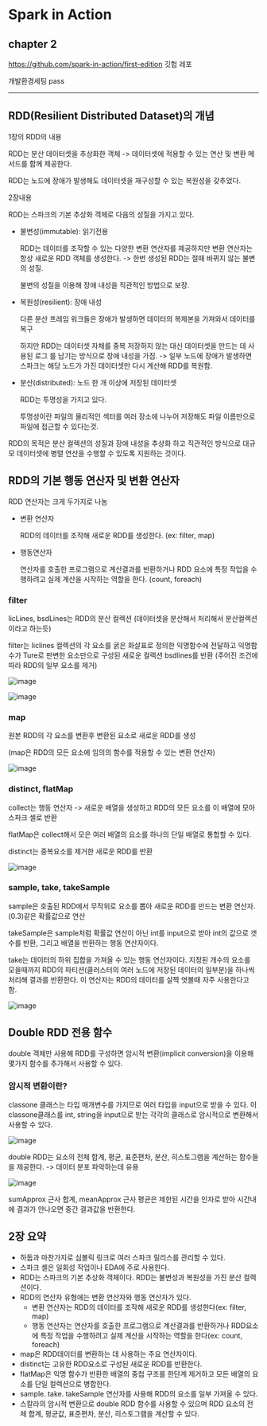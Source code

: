 # Spark in Action
## chapter 2

https://github.com/spark-in-action/first-edition  깃헙 레포

개발환경세팅 pass

-----------------

## RDD(Resilient Distributed Dataset)의 개념

1장의 RDD의 내용

RDD는 분산 데이터셋을 추상화한 객체 -> 데이터셋에 적용할 수 있는 연산 및 변환 메서드를 함께 제공한다. 

RDD는 노드에 장애가 발생해도 데이터셋을 재구성할 수 있는 복원성을 갖추었다. 


2장내용

RDD는 스파크의 기본 추상화 객체로 다음의 성질을 가지고 있다.

- 불변성(immutable): 읽기전용

    RDD는 데이터를 조작할 수 있는 다양한 변환 연산자를 제공하지만 변환 연산자는 항상 새로운 RDD 객체를 생성한다. -> 한번 생성된 RDD는 절때 바뀌지 않는 불변의 성질.

    불변의 성질을 이용해 장애 내성을 직관적인 방법으로 보장. 

- 복원성(resilient): 장애 내성

    다른 분산 프레임 워크들은 장애가 발생하면 데이터의 복제본을 가져와서 데이터를 복구

    하지만 RDD는 데이터셋 자체를 중복 저장하지 않는 대신 데이터셋을 만드는 데 사용된 로그 를 남기는 방식으로 장애 내성을 가짐. -> 일부 노드에 장애가 발생하면 스파크는 해당 노드가 가진 데이터셋만 다시 계산해 RDD를 복원함.

- 분산(distributed): 노드 한 개 이상에 저장된 데이터셋

    RDD는 투명성을 가지고 있다. 

    투명성이란 파일의 물리적인 섹터를 여러 장소에 나누어 저장해도 파일 이름만으로 파일에 접근할 수 있다는것. 

RDD의 목적은 분산 컬렉션의 성질과 장애 내성을 추상화 하고 직관적인 방식으로 대규모 데이터셋에 병렬 연산을 수행할 수 있도록 지원하는 것이다. 


## RDD의 기본 행동 연산자 및 변환 연산자

RDD 연산자는 크게 두가지로 나눔

- 변환 연산자 
    
    RDD의 데이터를 조작해 새로운 RDD를 생성한다. (ex: filter, map)

- 행동연산자 

    연산자를 호출한 프로그램으로 계산결과를 반환하거나 RDD 요소에 특정 작업을 수행하려고 실제 계산을 시작하는 역할을 한다. (count, foreach)

### **filter**

licLines, bsdLines는 RDD의 분산 컬렉션 (데이터셋을 분산해서 처리해서 분산컬렉션이라고 하는듯)

filter는 liclines 컬렉션의 각 요소를 굵은 화살표로 정의한 익명함수에 전달하고 익명함수가 Ture로 판변한 요소만으로 구성된 새로운 컬렉션 bsdlines를 반환
(주어진 조건에 따라 RDD의 일부 요소를 제거)

![image](https://user-images.githubusercontent.com/60643542/134660859-a7394267-c988-4e1c-abb0-c3b6a39c353c.png)

![image](https://user-images.githubusercontent.com/60643542/134660948-fa84d1bc-f72c-45b1-8eab-a7ad5b6382de.png)


### **map**

원본 RDD의 각 요소를 변환후 변환된 요소로 새로운 RDD를 생성

(map은 RDD의 모든 요소에 임의의 함수를 적용할 수 있는 변환 연산자)


![image](https://user-images.githubusercontent.com/60643542/134662148-9024c835-8c5e-4027-91d4-02563f7f6e20.png)


### **distinct, flatMap**

collect는 행동 연산자 -> 새로운 배열을 생성하고 RDD의 모든 요소를 이 배열에 모아 스파크 셸로 반환

flatMap은 collect해서 모은 여러 배열의 요소를 하나의 단일 배열로 통합할 수 있다. 

distinct는 중복요소를 제거한 새로운 RDD를 반환

![image](https://user-images.githubusercontent.com/60643542/134666682-96be2233-c917-4f14-80c9-fea75ac59145.png)

### **sample, take, takeSample**

sample은 호출된 RDD에서 무작위로 요소를 뽑아 새로운 RDD를 만드는 변환 연산자.(0.3)같은 확률값으로 연산

takeSample은 sample처럼 확률값 연산이 아닌 int를 input으로 받아 int의 값으로 갯수를 반환, 그리고 배열을 반환하는 행동 연산자이다. 

take는 데이터의 하위 집합을 가져올 수 있는 행동 연산자이다. 지정된 개수의 요소를 모을때까지 RDD의 파티션(클러스터의 여러 노드에 저장된 데이터의 일부분)을 하나씩 처리해 결과를 반환한다. 이 연산자는 RDD의 데이터를 살짝 엿볼때 자주 사용한다고 함.

![image](https://user-images.githubusercontent.com/60643542/134667888-8ae46094-dec3-4a26-9a61-13bea4c37ecf.png)


## Double RDD 전용 함수 

double 객체만 사용해 RDD를 구성하면 암시적 변환(implicit conversion)을 이용해 몇가지 함수를 추가해서 사용할 수 있다. 

### **암시적 변환이란?**

classone 클래스는 타입 매개변수를 가지므로 여러 타입을 input으로 받을 수 있다. 
이 classone클래스를 int, string을 input으로 받는 각각의 클래스로 암시적으로 변환해서 사용할 수 있다. 

![image](https://user-images.githubusercontent.com/60643542/134669683-140e77c6-0f56-4a60-b774-9a9d7e8fabe9.png)


double RDD는 요소의 전체 합계, 평균, 표준편차, 분산, 히스토그램을 계산하는 함수들을 제공한다. -> 데이터 분포 파악하는데 유용

![image](https://user-images.githubusercontent.com/60643542/134670796-10d488d6-d320-4fc2-8a52-7a070b55b5a4.png)

sumApprox 근사 합계, meanApprox 근사 평균은 제한된 시간을 인자로 받아 시간내에 결과가 안나오면 중간 결과값을 반환한다. 

## 2장 요약
- 하둡과 마찬가지로 심볼릭 링크로 여러 스파크 릴리스를 관리할 수 있다. 
- 스파크 셸은 일회성 작업이나 EDA에 주로 사용한다. 
- RDD는 스파크의 기본 추상화 객체이다. RDD는 불변성과 복원성을 가진 분산 컬렉션이다.
- RDD의 연산자 유형에는 변환 연산자와 행동 연산자가 있다. 
    - 변환 연산자는 RDD의 데이터를 조작해 새로운 RDD를 생성한다(ex: filter, map) 
    - 행동 연산자는 연산자를 호출한 프로그램으로 계산결과를 반환하거나 RDD요소에 특정 작업을 수행하려고 실제 계산을 시작하는 역할을 한다(ex: count, foreach)
- map은 RDD데이터를 변환하는 데 사용하는 주요 연산자이다.
- distinct는 고유한 RDD요소로 구성된 새로운 RDD를 반환한다.
- flatMap은 익명 함수가 반환한 배열의 중첩 구조를 한단계 제거하고 모든 배열의 요소를 단일 컬렉션으로 병합한다.
- sample. take. takeSample 연산자를 사용해 RDD의 요소를 일부 가져올 수 있다. 
- 스칼라의 암시적 변환으로 double RDD 함수를 사용할 수 있으며 RDD 요소의 전체 합계, 평균값, 표준편차, 분산, 히스토그램을 계산할 수 있다. 